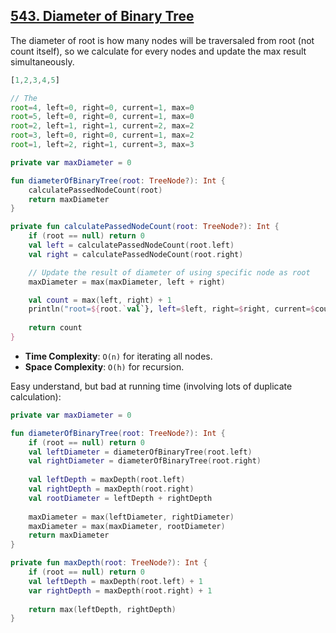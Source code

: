 ## [543. Diameter of Binary Tree](https://leetcode.com/problems/diameter-of-binary-tree/)

The diameter of root is how many nodes will be traversaled from root (not count itself), so we calculate for every nodes and update the max result simultaneously.

```js
[1,2,3,4,5]

// The 
root=4, left=0, right=0, current=1, max=0
root=5, left=0, right=0, current=1, max=0
root=2, left=1, right=1, current=2, max=2
root=3, left=0, right=0, current=1, max=2
root=1, left=2, right=1, current=3, max=3
```

```kotlin
private var maxDiameter = 0

fun diameterOfBinaryTree(root: TreeNode?): Int {
    calculatePassedNodeCount(root)
    return maxDiameter
}

private fun calculatePassedNodeCount(root: TreeNode?): Int {
    if (root == null) return 0
    val left = calculatePassedNodeCount(root.left)
    val right = calculatePassedNodeCount(root.right)

    // Update the result of diameter of using specific node as root
    maxDiameter = max(maxDiameter, left + right)

    val count = max(left, right) + 1
    println("root=${root.`val`}, left=$left, right=$right, current=$count, max=$maxDiameter")
    
    return count
}
```

* **Time Complexity**: `O(n)` for iterating all nodes.
* **Space Complexity**: `O(h)` for recursion.

Easy understand, but bad at running time (involving lots of duplicate calculation):

```kotlin
private var maxDiameter = 0

fun diameterOfBinaryTree(root: TreeNode?): Int {
    if (root == null) return 0
    val leftDiameter = diameterOfBinaryTree(root.left)
    val rightDiameter = diameterOfBinaryTree(root.right)
    
    val leftDepth = maxDepth(root.left)
    val rightDepth = maxDepth(root.right)
    val rootDiameter = leftDepth + rightDepth
    
    maxDiameter = max(leftDiameter, rightDiameter)
    maxDiameter = max(maxDiameter, rootDiameter)
    return maxDiameter
}

private fun maxDepth(root: TreeNode?): Int {
    if (root == null) return 0
    val leftDepth = maxDepth(root.left) + 1
    var rightDepth = maxDepth(root.right) + 1
    
    return max(leftDepth, rightDepth)
}
```